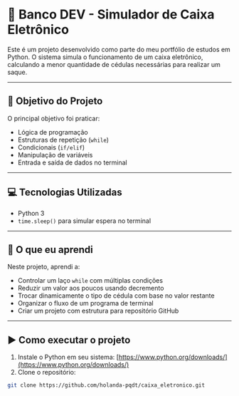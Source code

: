 # 🏦 Banco DEV - Simulador de Caixa Eletrônico

Este é um projeto desenvolvido como parte do meu portfólio de estudos em Python. O sistema simula o funcionamento de um caixa eletrônico, calculando a menor quantidade de cédulas necessárias para realizar um saque.

---

## 🎯 Objetivo do Projeto

O principal objetivo foi praticar:

- Lógica de programação
- Estruturas de repetição (`while`)
- Condicionais (`if/elif`)
- Manipulação de variáveis
- Entrada e saída de dados no terminal

---

## 💻 Tecnologias Utilizadas

- Python 3
- `time.sleep()` para simular espera no terminal

---

## 🧠 O que eu aprendi

Neste projeto, aprendi a:

- Controlar um laço `while` com múltiplas condições
- Reduzir um valor aos poucos usando decremento
- Trocar dinamicamente o tipo de cédula com base no valor restante
- Organizar o fluxo de um programa de terminal
- Criar um projeto com estrutura para repositório GitHub

---

## ▶️ Como executar o projeto

1. Instale o Python em seu sistema: [https://www.python.org/downloads/](https://www.python.org/downloads/)
2. Clone o repositório:

```bash
git clone https://github.com/holanda-pqdt/caixa_eletronico.git
